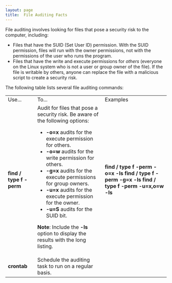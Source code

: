 ```yaml
---
layout: page
title:  File Auditing Facts
---
```


File auditing involves looking for files that pose a security risk to the
computer, including:

  * Files that have the SUID (Set User ID) permission. With the SUID permission, files will run with the owner permissions, not with the permissions of the user who runs the program. 
  * Files that have the write and execute permissions for _others_ (everyone on the Linux system who is not a user or group owner of the file). If the file is writable by others, anyone can replace the file with a malicious script to create a security risk.

The following table lists several file auditing commands:

<table>

<tr> <td>Use...</td> <td>To...</td> <td>Examples</td>

</tr>

<tr> <td><b>find / type f -perm </b></td> <td>Audit for files that pose a
security risk. Be aware of the following options:

<ul>

<li><b>-o=x </b>audits for the execute permission for others.

</li>

<li><b>-o=w </b>audits for the write permission for others.

</li>

<li><b>-g=x </b>audits for the execute permissions for group owners.

</li>

<li><b>-u=x </b>audits for the execute permission for the owner.

</li>

<li><b>-u=S </b>audits for the SUID bit.

</li>

</ul>

<b>Note</b>: Include the <b>-ls</b> option to display the results with the
long listing.

</td> <td><b>find / type f -perm -o=x -ls  
find / type f -perm -g=x -ls  
find / type f -perm -u=x,o=w -ls</b></td>

</tr>

<tr> <td><b>crontab</b></td> <td>Schedule the auditing task to run on a
regular basis.</td> <td> </td>

</tr> </table>

